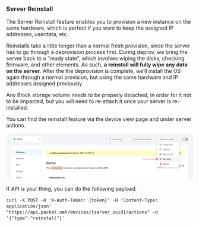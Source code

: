 ### Server Reinstall


The Server Reinstall feature enables you to provision a new instance on the same hardware, which is perfect if you want to keep the assigned IP addresses, userdata, etc.  

Reinstalls take a little longer than a normal fresh provision, since the server has to go through a deprovision process first. During deprov, we bring the server back to a “ready state”, which involves wiping the disks, checking firmware, and other elements. As such, **a reinstall will fully wipe any data on the server**. After the the deprovision is complete, we’ll install the OS again through a normal provision, but using the same hardware and IP addresses assigned previously. 

Any Block storage volume needs to be properly detached, in order for it not to be impacted, but you will need to re-attach it once your server is re-installed.

You can find the reinstall feature via the device view page and under server actions. 

![device-reinstall](/images/device-reinstall/device-reinstall.png)


If API is your thing, you can do the following payload: 

```
curl -X POST -H 'X-Auth-Token: {token}' -H 'Content-Type: application/json' "https://api.packet.net/devices/{server_uuid}/actions" -d '{"type":"reinstall"}'
```
